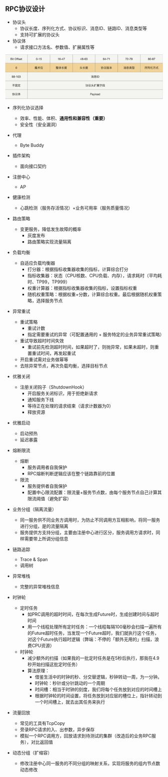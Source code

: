 ## RPC协议设计

- 协议头
  - 协议长度、序列化方式、协议标识、消息ID、链路ID、消息类型等
  - 支持可扩展的协议头
- 协议体
  - 请求接口方法名、参数值、扩展属性等

![image-20200819012509132](assets/image-20200819012509132.png)

- 序列化协议选择
  - 效率、性能、体积、**通用性和兼容性（重要）**
  - 安全性（安全漏洞）

- 代理
  - Byte Buddy

- 插件架构
  - 面向接口契约
- 注册中心
  - AP
- 健康检测
  - 心跳检测（服务存活情况）+业务可用率（服务质量情况）
- 路由策略
  - 变更服务，降低发生故障的概率
    - 灰度发布
    - 路由策略实现流量隔离
- 负载均衡
  - 自适应负载均衡器
    - 打分器：根据指标收集器收集的指标，计算综合打分
    - 指标收集器：状态（CPU核数、CPU负载、内存），请求耗时（平均耗时、TP99，TP999）
    - 权重计算器：根据指标收集器收集的指标，设置指标权重
    - 随机权重策略：根据权重+分数，计算综合权重。最后根据随机权重策略，选择服务节点
- 异常重试
  - 重试策略
    - 重试计数
    - 指定需要重试的异常（可配置通用的 + 服务特定的业务异常重试策略）
  - 重试导致超时时间失效
    - 重试前先检测超时时间，如果超时了，则抛异常，如果未超时，则重置重试时间，再发起重试
  - 开启重试需对业务做幂等
  - 去除异常节点，再次负载均衡，选择目标节点
- 优雅关闭
  - 注册关闭钩子（ShutdownHook）
    - 开启服务关闭标识，用于拒绝新请求
    - 通知服务下线
    - 等待正在处理的请求结束（请求计数器为0）
    - 释放资源
- 优雅启动
  - 启动预热
  - 延迟暴露
- 熔断限流
  - 熔断
    - 服务调用者自我保护
    - RPC熔断判断逻辑应该在整个链路靠前的位置
  - 限流
    - 服务提供者自我保护
    - 配置中心限流配置：限流量+服务节点数，由每个服务节点自己计算其限流阈值（避免扩容）
- 业务分组（隔离流量）
  - 同一服务供不同业务方调用时，为防止不同调用方互相影响，将同一服务进行分组，是的流量隔离
  - 服务提供方支持分组，主要由注册中心进行区分，服务调用方请求时，同样需要带上所调分组信息
- 链路追踪
  - Trace & Span
  - 调用树
- 异常堆栈
  - 完整的异常堆栈信息
- 时钟轮
  - 定时任务
    - 如PRC调用的超时时间，在每次生成Future时，生成创建时间与超时时间
    - 用一个线程处理所有定时任务：一个线程每隔100毫秒会扫描一遍所有的Future超时任务，当发现一个Future超时，我们就执行这个任务，对这个Future执行超时逻辑（弊端：不停的「额外无用的」扫描，浪费CPU资源）
  - 时钟轮
    - 减少额外的扫描（如果我的一批定时任务是在5秒后执行，那我在4.9秒开始扫描这批定时任务）
    - 算法原理：
      - 借鉴生活中的时钟的秒、分交替逻辑，秒钟转动一周，为一分钟。
      - 时钟轮：秒针或分针跳动的一个周期
      - 时间槽：相当于时钟的刻度，我们将每个任务放到对应的时间槽上
      - 根据时钟轮的时间设置，将任务放到对应层的槽位上，指针转动到一个时间槽上，就去出其任务来执行
- 流量回放
  - 常见的工具有TcpCopy
  - 旁录RPC请求的入、出参数，异步保存
  - 模拟一个RPC调用方，回放请求到待测试的集群（改造后的业务RPC服务），对比返回值
- 动态分组（扩缩容）
  - 修改注册中心同一服务的不同分组的映射关系，实现将服务的组内节点数动态修改


